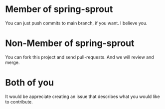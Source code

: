 # Member of spring-sprout

You can just push commits to main branch, if you want. I believe you.

# Non-Member of spring-sprout

You can fork this project and send pull-requests. And we will review and merge.

# Both of you

It would be appreciate creating an issue that describes what you would like to contribute.
